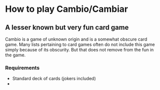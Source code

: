 # How to play Cambio/Cambiar
## A lesser known but very fun card game
Cambio is a game of unknown origin and is a somewhat obscure card game. Many lists pertaining to card games often do not include this game simply because of its obscurity. But that does not remove from the fun in the game.
### Requirements
- Standard deck of cards (jokers included)
- 
